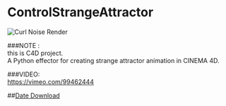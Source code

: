 ControlStrangeAttractor
=======================

![Curl Noise Render](http://creatorshigh.com/blog/wp-content/uploads/aa1.png)

###NOTE :  
this is C4D project.  
A Python effector for creating strange attractor animation in CINEMA 4D.  

###VIDEO:  
https://vimeo.com/99462444

##[Date Download](http://bit.ly/12fJiwe)


